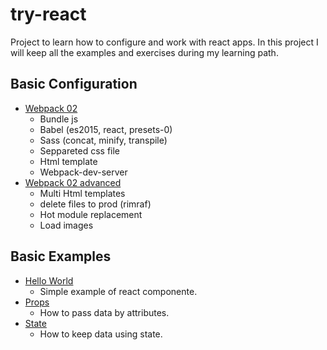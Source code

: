 # try-react
 Project to learn how to configure and work with react apps. In this project I will keep all the examples and exercises during my learning path.

## Basic Configuration
 - [Webpack 02](https://github.com/rafaelbenetti/try-react/tree/master/00%20-%20basics/00%20-%20config/00%20-%20webpack%2002)
    + Bundle js
    + Babel (es2015, react, presets-0)
    + Sass (concat, minify, transpile)
    + Seppareted css file
    + Html template
    + Webpack-dev-server
 - [Webpack 02 advanced](https://github.com/rafaelbenetti/try-react/tree/master/00%20-%20basics/00%20-%20config/01%20-%20webpack%2002%20advanced)
    + Multi Html templates 
    + delete files to prod (rimraf)
    + Hot module replacement 
    + Load images

## Basic Examples

 - [Hello World](https://github.com/rafaelbenetti/try-react/blob/master/00%20-%20basics/01%20-%20hello%20world/app.js)
    + Simple example of react componente.
 - [Props](https://github.com/rafaelbenetti/try-react/blob/master/00%20-%20basics/02%20-%20props/app.js)
    + How to pass data by attributes.
 - [State](https://github.com/rafaelbenetti/try-react/blob/master/00%20-%20basics/03%20-%20state/app.js)
    + How to keep data using state.